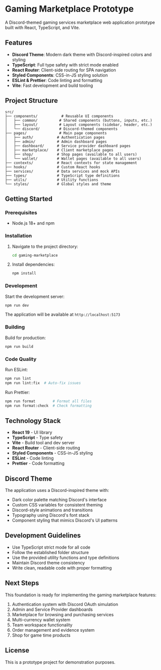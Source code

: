 # Gaming Marketplace Prototype

A Discord-themed gaming services marketplace web application prototype built with React, TypeScript, and Vite.

## Features

- **Discord Theme**: Modern dark theme with Discord-inspired colors and styling
- **TypeScript**: Full type safety with strict mode enabled
- **React Router**: Client-side routing for SPA navigation
- **Styled Components**: CSS-in-JS styling solution
- **ESLint & Prettier**: Code linting and formatting
- **Vite**: Fast development and build tooling

## Project Structure

```
src/
├── components/           # Reusable UI components
│   ├── common/          # Shared components (buttons, inputs, etc.)
│   ├── layout/          # Layout components (sidebar, header, etc.)
│   └── discord/         # Discord-themed components
├── pages/               # Main page components
│   ├── auth/           # Authentication pages
│   ├── admin/          # Admin dashboard pages
│   ├── dashboard/      # Service provider dashboard pages
│   ├── marketplace/    # Client marketplace pages
│   ├── shop/           # Shop pages (available to all users)
│   └── wallet/         # Wallet pages (available to all users)
├── contexts/           # React contexts for state management
├── hooks/              # Custom React hooks
├── services/           # Data services and mock APIs
├── types/              # TypeScript type definitions
├── utils/              # Utility functions
└── styles/             # Global styles and theme
```

## Getting Started

### Prerequisites

- Node.js 18+ and npm

### Installation

1. Navigate to the project directory:

   ```bash
   cd gaming-marketplace
   ```

2. Install dependencies:
   ```bash
   npm install
   ```

### Development

Start the development server:

```bash
npm run dev
```

The application will be available at `http://localhost:5173`

### Building

Build for production:

```bash
npm run build
```

### Code Quality

Run ESLint:

```bash
npm run lint
npm run lint:fix  # Auto-fix issues
```

Run Prettier:

```bash
npm run format        # Format all files
npm run format:check  # Check formatting
```

## Technology Stack

- **React 19** - UI library
- **TypeScript** - Type safety
- **Vite** - Build tool and dev server
- **React Router** - Client-side routing
- **Styled Components** - CSS-in-JS styling
- **ESLint** - Code linting
- **Prettier** - Code formatting

## Discord Theme

The application uses a Discord-inspired theme with:

- Dark color palette matching Discord's interface
- Custom CSS variables for consistent theming
- Discord-style animations and transitions
- Typography using Discord's font stack
- Component styling that mimics Discord's UI patterns

## Development Guidelines

- Use TypeScript strict mode for all code
- Follow the established folder structure
- Use the provided utility functions and type definitions
- Maintain Discord theme consistency
- Write clean, readable code with proper formatting

## Next Steps

This foundation is ready for implementing the gaming marketplace features:

1. Authentication system with Discord OAuth simulation
2. Admin and Service Provider dashboards
3. Marketplace for browsing and purchasing services
4. Multi-currency wallet system
5. Team workspace functionality
6. Order management and evidence system
7. Shop for game time products

## License

This is a prototype project for demonstration purposes.
